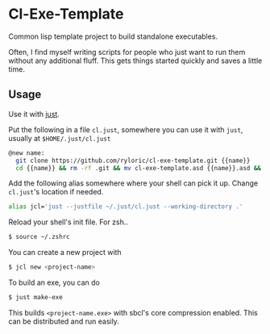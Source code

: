 # Cl-Exe-Template

  Common lisp template project to build standalone executables. 
  
  Often, I find myself writing scripts for people who just want to run them without any additional fluff. This gets things started quickly and saves 
  a little time.
  

## Usage

   Use it with [just](https://github.com/casey/just).
   
   Put the following in a file `cl.just`, somewhere you can use it with `just`, usually at `$HOME/.just/cl.just`
   
   ```bash
   @new name:
     git clone https://github.com/ryloric/cl-exe-template.git {{name}}
     cd {{name}} && rm -rf .git && mv cl-exe-template.asd {{name}}.asd && find . -type f -exec sed -i 's/cl-exe-template/{{name}}/gI' {} + && git init
   ```
   
   Add the following alias somewhere where your shell can pick it up. Change `cl.just`'s location if needed.
   
   ```bash
   alias jcl='just --justfile ~/.just/cl.just --working-directory .'
   ```
   
   Reload your shell's init file. For zsh..
   
   ```bash
   $ source ~/.zshrc
   ```
   
   You can create a new project with 
   ```bash
   $ jcl new <project-name>
   ```
   
   To build an exe, you can do 
   
   ```bash
   $ just make-exe
   ```
   
   This builds `<project-name.exe>` with sbcl's core compression enabled. This can be distributed and run easily.
